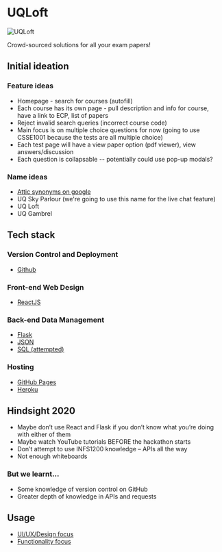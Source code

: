 # UQLoft

<img src="https://github.com/LimaoC/UQLoft/blob/master/mock-ups/UQLoft_Banner.png" alt="UQLoft"/>

Crowd-sourced solutions for all your exam papers!

## Initial ideation
### Feature ideas
- Homepage - search for courses (autofill)
- Each course has its own page - pull description and info for course, have a link to ECP, list of papers
- Reject invalid search queries (incorrect course code)
- Main focus is on multiple choice questions for now (going to use CSSE1001 because the tests are all multiple choice)
- Each test page will have a view paper option (pdf viewer), view answers/discussion
- Each question is collapsable -- potentially could use pop-up modals?
### Name ideas
- [Attic synonyms on google](https://www.google.com/search?q=attic+synonym)
- UQ Sky Parlour (we're going to use this name for the live chat feature)
- UQ Loft
- UQ Gambrel

## Tech stack
### Version Control and Deployment
- [Github](https://github.com)
### Front-end Web Design
- [ReactJS](https://reactjs.org/)
### Back-end Data Management
- [Flask](https://flask.palletsprojects.com/en/2.0.x/)
- [JSON](https://www.json.org/json-en.html)
- [SQL (attempted)](https://en.wikipedia.org/wiki/SQL)
### Hosting
- [GitHub Pages](https://pages.github.com/)
- [Heroku](https://heroku.com/)

## Hindsight 2020
- Maybe don’t use React and Flask if you don’t know what you’re doing with either of them
- Maybe watch YouTube tutorials BEFORE the hackathon starts
- Don’t attempt to use INFS1200 knowledge – APIs all the way
- Not enough whiteboards
### But we learnt...
- Some knowledge of version control on GitHub
- Greater depth of knowledge in APIs and requests


## Usage
- [UI/UX/Design focus](https://limaoc.github.io/UQLoft/)
- [Functionality focus](https://uq-loft.herokuapp.com/)
